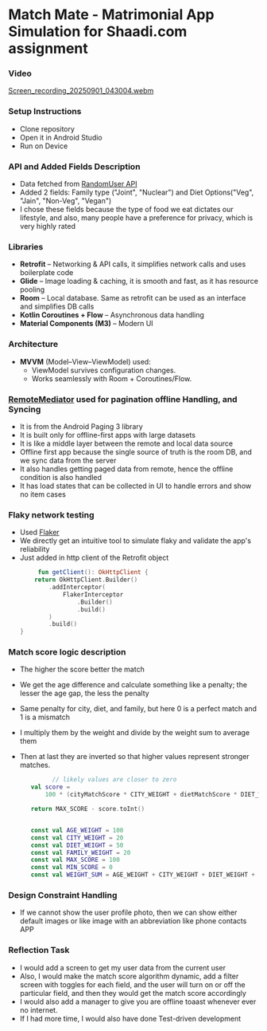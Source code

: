 # Match Mate - Matrimonial App Simulation for Shaadi.com assignment

### Video
[Screen_recording_20250901_043004.webm](https://github.com/user-attachments/assets/f9c34fe4-be49-4dac-a3d3-9b5401c8c27a)

### Setup Instructions
  - Clone repository
  - Open it in Android Studio
  - Run on Device

### API and Added Fields Description
- Data fetched from [RandomUser API](https://randomuser.me/api/?results=10)
- Added 2 fields: Family type ("Joint", "Nuclear") and Diet Options("Veg", "Jain", "Non-Veg", "Vegan")
- I chose these fields because the type of food we eat dictates our lifestyle, and also, many people have a preference for privacy, which is very highly rated

 ### Libraries
- **Retrofit** – Networking & API calls, it simplifies network calls and uses boilerplate code
- **Glide** – Image loading & caching, it is smooth and fast, as it has resource pooling
- **Room** – Local database. Same as retrofit can be used as an interface and simplifies DB calls
- **Kotlin Coroutines + Flow** – Asynchronous data handling  
- **Material Components (M3)** – Modern UI

### Architecture
- **MVVM** (Model–View–ViewModel) used:
  - ViewModel survives configuration changes.
  - Works seamlessly with Room + Coroutines/Flow.
### **[RemoteMediator](https://developer.android.com/reference/kotlin/androidx/paging/RemoteMediator)** used for pagination offline Handling, and Syncing
  - It is from the Android Paging 3 library
  - It is built only for offline-first apps with large datasets
  - It is like a middle layer between the remote and local data source
  - Offline first app because the single source of truth is the room DB, and we sync data from the server
  - It also handles getting paged data from remote, hence the offline condition is also handled
  - It has load states that can be collected in UI to handle errors and show no item cases

### Flaky network testing
  - Used [Flaker](https://github.com/RotBolt/Flaker)
  - We directly get an intuitive tool to simulate flaky and validate the app's reliability
  - Just added in http client of the Retrofit object
    ``` kotlin
         fun getClient(): OkHttpClient {
        return OkHttpClient.Builder()
            .addInterceptor(
                FlakerInterceptor
                    .Builder()
                    .build()
            )
            .build()
    }
    ```
 
### Match score logic description
  - The higher the score better the match
  - We get the age difference and calculate something like a penalty; the lesser the age gap, the less the penalty
  - Same penalty for city, diet, and family, but here 0 is a perfect match and 1 is a mismatch
  - I multiply them by the weight and divide by the weight sum to average them
  - Then at last they are inverted so that higher values represent stronger matches.

     ```kotlin
              // likely values are closer to zero
        val score =
            100 * (cityMatchScore * CITY_WEIGHT + dietMatchScore * DIET_WEIGHT + familyMatchScore * FAMILY_WEIGHT + ageScore * AGE_WEIGHT) / WEIGHT_SUM

        return MAX_SCORE - score.toInt()

     
        const val AGE_WEIGHT = 100
        const val CITY_WEIGHT = 20
        const val DIET_WEIGHT = 50
        const val FAMILY_WEIGHT = 20
        const val MAX_SCORE = 100
        const val MIN_SCORE = 0
        const val WEIGHT_SUM = AGE_WEIGHT + CITY_WEIGHT + DIET_WEIGHT + FAMILY_WEIGHT
     ```

 ### Design Constraint Handling
   - If we cannot show the user profile photo, then we can show either default images or like image with an abbreviation like phone contacts APP
 ### Reflection Task
   - I would add a screen to get my user data from the current user
   - Also, I would make the match score algorithm dynamic, add a filter screen with toggles for each field, and the user will turn on or off the particular field, and then they would get the match score accordingly
   - I would also add a manager to give you are offline toaast whenever ever no internet.
   - If I had more time, I would also have done Test-driven development
  
